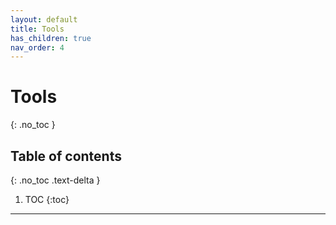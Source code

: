 ```yaml
---
layout: default
title: Tools
has_children: true
nav_order: 4
---
```


# Tools
{: .no_toc }

## Table of contents
{: .no_toc .text-delta }

1. TOC
{:toc}

---
